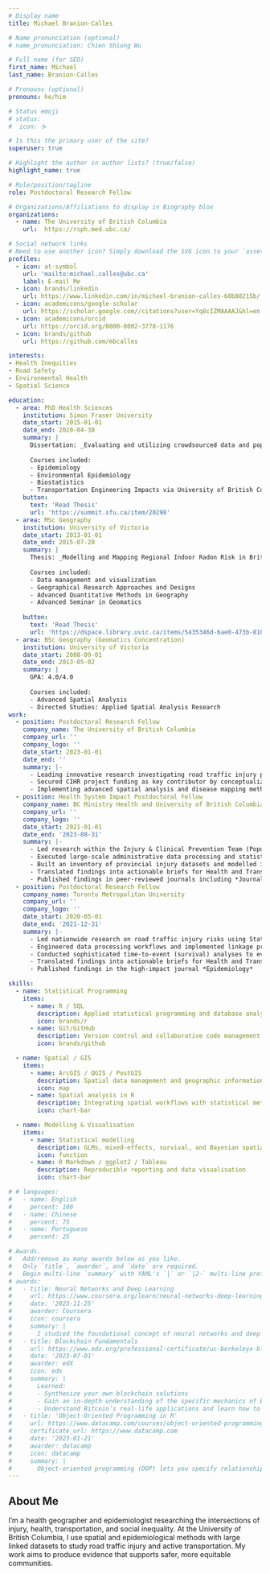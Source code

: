 ```yaml
---
# Display name
title: Michael Branion-Calles

# Name pronunciation (optional)
# name_pronunciation: Chien Shiung Wu

# Full name (for SEO)
first_name: Michael
last_name: Branion-Calles

# Pronouns (optional)
pronouns: he/him

# Status emoji
# status:
#  icon: ☕️

# Is this the primary user of the site?
superuser: true

# Highlight the author in author lists? (true/false)
highlight_name: true

# Role/position/tagline
role: Postdoctoral Research Fellow

# Organizations/Affiliations to display in Biography blox
organizations:
  - name: The University of British Columbia
    url:  https://rsph.med.ubc.ca/

# Social network links
# Need to use another icon? Simply download the SVG icon to your `assets/media/icons/` folder.
profiles:
  - icon: at-symbol
    url: 'mailto:michael.calles@ubc.ca'
    label: E-mail Me
  - icon: brands/linkedin
    url: https://www.linkedin.com/in/michael-branion-calles-68b88215b/
  - icon: academicons/google-scholar
    url: https://scholar.google.com//citations?user=Yq8cIZMAAAAJ&hl=en
  - icon: academicons/orcid
    url: https://orcid.org/0000-0002-3778-1176
  - icon: brands/github
    url: https://github.com/mbcalles

interests:
- Health Inequities
- Road Safety
- Environmental Health
- Spatial Science

education:
  - area: PhD Health Sciences
    institution: Simon Fraser University
    date_start: 2015-01-01
    date_end: 2020-04-30
    summary: |
      Dissertation: _Evaluating and utilizing crowdsourced data and population surveys in bicycling safety research_. Supervised by [Meghan Winters, PhD](http://www.sfu.ca/fhs/people/profiles/meghan-winters.html)
      
      Courses included:
      - Epidemiology
      - Environmental Epidemiology
      - Biostatistics
      - Transportation Engineering Impacts via University of British Columbia
    button:
      text: 'Read Thesis'
      url: 'https://summit.sfu.ca/item/20298'
  - area: MSc Geography
    institution: University of Victoria
    date_start: 2013-01-01
    date_end: 2015-07-20
    summary: |
      Thesis: _Modelling and Mapping Regional Indoor Radon Risk in British Columbia, Canada_. Co-Supervised by [Trisalyn Nelson, PhD](https://www.geog.ucsb.edu/people/faculty/trisalyn-nelson) & by [Sarah Henderson, PhD](https://spph.ubc.ca/faculty/professors/sarah-henderson/)
      
      Courses included:
      - Data management and visualization
      - Geographical Research Approaches and Designs
      - Advanced Quantitative Methods in Geography
      - Advanced Seminar in Geomatics
    
    button:
      text: 'Read Thesis'
      url: 'https://dspace.library.uvic.ca/items/5435346d-6ae0-473b-8108-e8dbda5b6a36'
  - area: BSc Geography (Geomatics Concentration)
    institution: University of Victoria
    date_start: 2008-09-01
    date_end: 2013-05-02
    summary: |
      GPA: 4.0/4.0
      
      Courses included:
      - Advanced Spatial Analysis 
      - Directed Studies: Applied Spatial Analysis Research
work:
  - position: Postdoctoral Research Fellow
    company_name: The University of British Columbia
    company_url: ''
    company_logo: ''
    date_start: 2023-01-01
    date_end: ''
    summary: |-
      - Leading innovative research investigating road traffic injury patterns and severity among disadvantaged populations across British Columbia through social environment and equity lens
      - Secured CIHR project funding as key contributor by conceptualizing research framework and developing methodological design
      - Implementing advanced spatial analysis and disease mapping methodologies to identify risk patterns and their associations with neighborhood socioeconomic indicators
  - position: Health System Impact Postdoctoral Fellow
    company_name: BC Ministry Health and University of British Columbia
    company_url: ''
    company_logo: ''
    date_start: 2021-01-01
    date_end: '2023-08-31'
    summary: |-
      - Led research within the Injury & Clinical Prevention Team (Population and Public Health Division), focusing on descriptive epidemiology of active transportation injury 
      - Executed large-scale administrative data processing and statistical analysis in R
      - Built an inventory of provincial injury datasets and modelled intervention impacts to support the Injury Prevention & Health Settings branch
      - Translated findings into actionable briefs for Health and Transportation ministries
      - Published findings in peer-reviewed journals including *Journal of Transport & Health* and *Transportation Research Interdisciplinary Perspectives*
  - position: Postdoctoral Research Fellow
    company_name: Toronto Metropolitan University
    company_url: ''
    company_logo: ''
    date_start: 2020-05-01
    date_end: '2021-12-31'
    summary: |-
      - Led nationwide research on road traffic injury risks using Statistics Canada’s population‑based linked dataset (CanCHEC), encompassing over five million records
      - Engineered data processing workflows and implemented linkage protocols within secure computing environments using R
      - Conducted sophisticated time‑to‑event (survival) analyses to evaluate population‑level transportation injury risks
      - Translated findings into actionable briefs for Health and Transportation ministries
      - Published findings in the high‑impact journal *Epidemiology*

skills:
  - name: Statistical Programming
    items:
      - name: R / SQL
        description: Applied statistical programming and database analysis for public health research
        icon: brands/r
      - name: Git/GitHub
        description: Version control and collaborative code management
        icon: brands/github

  - name: Spatial / GIS
    items:
      - name: ArcGIS / QGIS / PostGIS
        description: Spatial data management and geographic information systems
        icon: map
      - name: Spatial analysis in R
        description: Integrating spatial workflows with statistical methods
        icon: chart-bar

  - name: Modelling & Visualisation
    items:
      - name: Statistical modelling
        description: GLMs, mixed-effects, survival, and Bayesian spatial analysis
        icon: function
      - name: R Markdown / ggplot2 / Tableau
        description: Reproducible reporting and data visualisation
        icon: chart-bar

# # languages:
#   - name: English
#     percent: 100
#   - name: Chinese
#     percent: 75
#   - name: Portuguese
#     percent: 25

# Awards.
#   Add/remove as many awards below as you like.
#   Only `title`, `awarder`, and `date` are required.
#   Begin multi-line `summary` with YAML's `|` or `|2-` multi-line prefix and indent 2 spaces below.
# awards:
#   - title: Neural Networks and Deep Learning
#     url: https://www.coursera.org/learn/neural-networks-deep-learning
#     date: '2023-11-25'
#     awarder: Coursera
#     icon: coursera
#     summary: |
#       I studied the foundational concept of neural networks and deep learning. By the end, I was familiar with the significant technological trends driving the rise of deep learning; build, train, and apply fully connected deep neural networks; implement efficient (vectorized) neural networks; identify key parameters in a neural network’s architecture; and apply deep learning to your own applications.
#   - title: Blockchain Fundamentals
#     url: https://www.edx.org/professional-certificate/uc-berkeleyx-blockchain-fundamentals
#     date: '2023-07-01'
#     awarder: edX
#     icon: edx
#     summary: |
#       Learned:
#       - Synthesize your own blockchain solutions
#       - Gain an in-depth understanding of the specific mechanics of Bitcoin
#       - Understand Bitcoin’s real-life applications and learn how to attack and destroy Bitcoin, Ethereum, smart contracts and Dapps, and alternatives to Bitcoin’s Proof-of-Work consensus algorithm
#   - title: 'Object-Oriented Programming in R'
#     url: https://www.datacamp.com/courses/object-oriented-programming-with-s3-and-r6-in-r
#     certificate_url: https://www.datacamp.com
#     date: '2023-01-21'
#     awarder: datacamp
#     icon: datacamp
#     summary: |
#       Object-oriented programming (OOP) lets you specify relationships between functions and the objects that they can act on, helping you manage complexity in your code. This is an intermediate level course, providing an introduction to OOP, using the S3 and R6 systems. S3 is a great day-to-day R programming tool that simplifies some of the functions that you write. R6 is especially useful for industry-specific analyses, working with web APIs, and building GUIs.
---
```


## About Me

I’m a health geographer and epidemiologist researching the intersections of injury, health, transportation, and social inequality.
At the University of British Columbia, I use spatial and epidemiological methods with large linked datasets to study road traffic injury and active transportation.
My work aims to produce evidence that supports safer, more equitable communities.